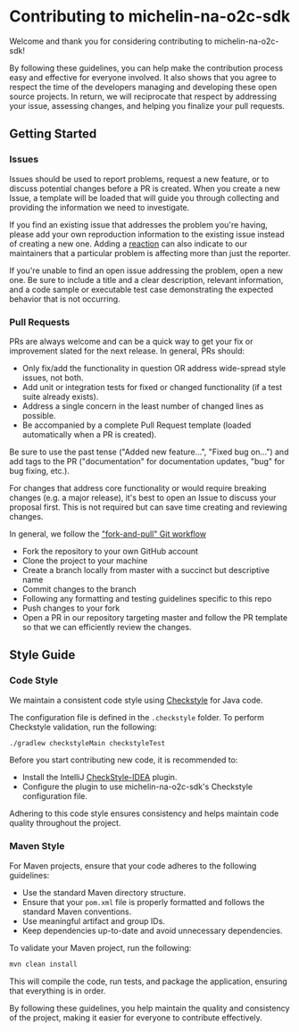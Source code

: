 # Contributing to michelin-na-o2c-sdk

Welcome and thank you for considering contributing to michelin-na-o2c-sdk!

By following these guidelines, you can help make the contribution process easy and effective for everyone involved. It
also shows that you agree to respect the time of the developers managing and developing these open source projects. In
return, we will reciprocate that respect by addressing your issue, assessing changes, and helping you finalize your pull
requests.

## Getting Started

### Issues

Issues should be used to report problems, request a new feature, or to discuss potential changes before a PR is created.
When you create a new Issue, a template will be loaded that will guide you through collecting and providing the
information we need to investigate.

If you find an existing issue that addresses the problem you're having, please add your own reproduction information to
the existing issue instead of creating a new one. Adding
a [reaction](https://github.blog/2016-03-10-add-reactions-to-pull-requests-issues-and-comments/) can also indicate to
our maintainers that a particular problem is affecting more than just the reporter.

If you're unable to find an open issue addressing the problem, open a new one. Be sure to include a title and a clear
description, relevant information, and a code sample or executable test case demonstrating the expected behavior that is
not occurring.

### Pull Requests

PRs are always welcome and can be a quick way to get your fix or improvement slated for the next release. In general,
PRs should:

- Only fix/add the functionality in question OR address wide-spread style issues, not both.
- Add unit or integration tests for fixed or changed functionality (if a test suite already exists).
- Address a single concern in the least number of changed lines as possible.
- Be accompanied by a complete Pull Request template (loaded automatically when a PR is created).

Be sure to use the past tense ("Added new feature...", "Fixed bug on...") and add tags to the PR ("documentation" for
documentation updates, "bug" for bug fixing, etc.).

For changes that address core functionality or would require breaking changes (e.g. a major release), it's best to open
an Issue to discuss your proposal first. This is not required but can save time creating and reviewing changes.

In general, we follow the ["fork-and-pull" Git workflow](https://github.com/susam/gitpr)

- Fork the repository to your own GitHub account
- Clone the project to your machine
- Create a branch locally from master with a succinct but descriptive name
- Commit changes to the branch
- Following any formatting and testing guidelines specific to this repo
- Push changes to your fork
- Open a PR in our repository targeting master and follow the PR template so that we can efficiently review the changes.

## Style Guide

### Code Style

We maintain a consistent code style using [Checkstyle](https://checkstyle.sourceforge.io/) for Java code.

The configuration file is defined in the `.checkstyle` folder.
To perform Checkstyle validation, run the following:

```bash
./gradlew checkstyleMain checkstyleTest
```

Before you start contributing new code, it is recommended to:

- Install the IntelliJ [CheckStyle-IDEA](https://plugins.jetbrains.com/plugin/1065-checkstyle-idea) plugin.
- Configure the plugin to use michelin-na-o2c-sdk's Checkstyle configuration file.

Adhering to this code style ensures consistency and helps maintain code quality throughout the project.

### Maven Style

For Maven projects, ensure that your code adheres to the following guidelines:

- Use the standard Maven directory structure.
- Ensure that your `pom.xml` file is properly formatted and follows the standard Maven conventions.
- Use meaningful artifact and group IDs.
- Keep dependencies up-to-date and avoid unnecessary dependencies.

To validate your Maven project, run the following:

```bash
mvn clean install
```

This will compile the code, run tests, and package the application, ensuring that everything is in order.

By following these guidelines, you help maintain the quality and consistency of the project, making it easier for everyone to contribute effectively.